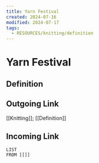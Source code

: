```yaml
---
title: Yarn Festival
created: 2024-07-16
modified: 2024-07-17
tags:
  - RESOURCES/knitting/definition
---
```

# Yarn Festival
## Definition

## Outgoing Link
[[Knitting]]; [[Definition]]
## Incoming Link
```dataview
LIST
FROM [[]]
```
